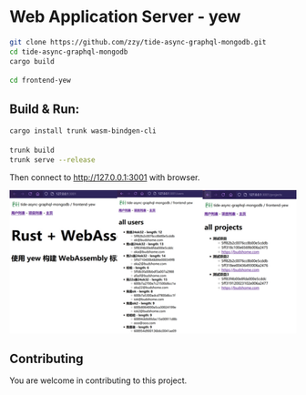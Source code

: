 # Web Application Server - yew

``` Bash
git clone https://github.com/zzy/tide-async-graphql-mongodb.git
cd tide-async-graphql-mongodb
cargo build

cd frontend-yew
```

## Build & Run:

``` Bash
cargo install trunk wasm-bindgen-cli

trunk build
trunk serve --release
```
Then connect to http://127.0.0.1:3001 with browser.

![Client Image](../data/yew.jpg)

## Contributing

You are welcome in contributing to this project.
